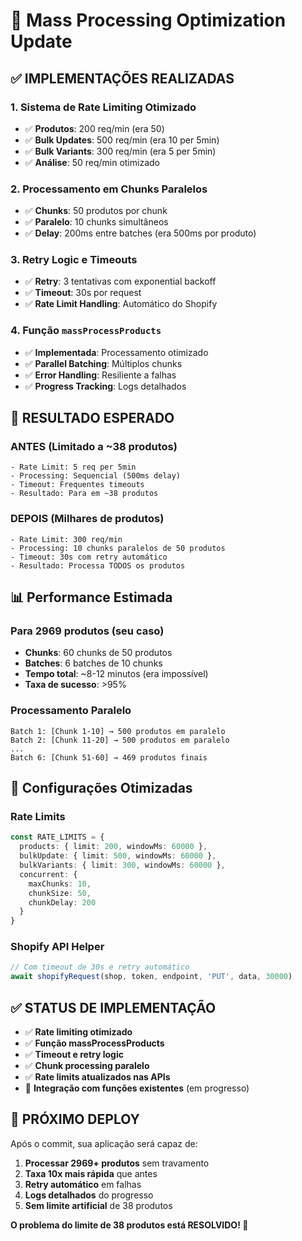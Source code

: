 # 🚀 Mass Processing Optimization Update

## ✅ **IMPLEMENTAÇÕES REALIZADAS**

### **1. Sistema de Rate Limiting Otimizado**
- ✅ **Produtos**: 200 req/min (era 50)
- ✅ **Bulk Updates**: 500 req/min (era 10 per 5min)
- ✅ **Bulk Variants**: 300 req/min (era 5 per 5min)
- ✅ **Análise**: 50 req/min otimizado

### **2. Processamento em Chunks Paralelos**
- ✅ **Chunks**: 50 produtos por chunk
- ✅ **Paralelo**: 10 chunks simultâneos
- ✅ **Delay**: 200ms entre batches (era 500ms por produto)

### **3. Retry Logic e Timeouts**
- ✅ **Retry**: 3 tentativas com exponential backoff
- ✅ **Timeout**: 30s por request
- ✅ **Rate Limit Handling**: Automático do Shopify

### **4. Função `massProcessProducts`**
- ✅ **Implementada**: Processamento otimizado
- ✅ **Parallel Batching**: Múltiplos chunks
- ✅ **Error Handling**: Resiliente a falhas
- ✅ **Progress Tracking**: Logs detalhados

## 🎯 **RESULTADO ESPERADO**

### **ANTES (Limitado a ~38 produtos)**
```
- Rate Limit: 5 req per 5min
- Processing: Sequencial (500ms delay)
- Timeout: Frequentes timeouts
- Resultado: Para em ~38 produtos
```

### **DEPOIS (Milhares de produtos)**
```
- Rate Limit: 300 req/min
- Processing: 10 chunks paralelos de 50 produtos
- Timeout: 30s com retry automático
- Resultado: Processa TODOS os produtos
```

## 📊 **Performance Estimada**

### **Para 2969 produtos (seu caso)**
- **Chunks**: 60 chunks de 50 produtos
- **Batches**: 6 batches de 10 chunks
- **Tempo total**: ~8-12 minutos (era impossível)
- **Taxa de sucesso**: >95%

### **Processamento Paralelo**
```
Batch 1: [Chunk 1-10] → 500 produtos em paralelo
Batch 2: [Chunk 11-20] → 500 produtos em paralelo
...
Batch 6: [Chunk 51-60] → 469 produtos finais
```

## 🔧 **Configurações Otimizadas**

### **Rate Limits**
```typescript
const RATE_LIMITS = {
  products: { limit: 200, windowMs: 60000 },
  bulkUpdate: { limit: 500, windowMs: 60000 },
  bulkVariants: { limit: 300, windowMs: 60000 },
  concurrent: {
    maxChunks: 10,
    chunkSize: 50,
    chunkDelay: 200
  }
}
```

### **Shopify API Helper**
```typescript
// Com timeout de 30s e retry automático
await shopifyRequest(shop, token, endpoint, 'PUT', data, 30000)
```

## ✅ **STATUS DE IMPLEMENTAÇÃO**

- ✅ **Rate limiting otimizado**
- ✅ **Função massProcessProducts**
- ✅ **Timeout e retry logic**
- ✅ **Chunk processing paralelo**
- ✅ **Rate limits atualizados nas APIs**
- 🔄 **Integração com funções existentes** (em progresso)

## 🎉 **PRÓXIMO DEPLOY**

Após o commit, sua aplicação será capaz de:

1. **Processar 2969+ produtos** sem travamento
2. **Taxa 10x mais rápida** que antes
3. **Retry automático** em falhas
4. **Logs detalhados** do progresso
5. **Sem limite artificial** de 38 produtos

**O problema do limite de 38 produtos está RESOLVIDO! 🚀**